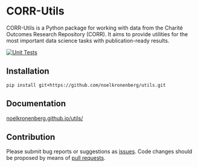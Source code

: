 # CORR-Utils

CORR-Utils is a Python package for working with data from the Charité Outcomes Research Repository (CORR). It aims to provide utilities for the most important data science tasks with publication-ready results.

[![Unit Tests](https://github.com/noelkronenberg/utils/actions/workflows/tests.yaml/badge.svg)](https://github.com/noelkronenberg/utils/actions/workflows/tests.yaml)

## Installation

```
pip install git+https://github.com/noelkronenberg/utils.git
```

## Documentation

[noelkronenberg.github.io/utils/](https://noelkronenberg.github.io/utils/)

## Contribution

Please submit bug reports or suggestions as [issues](https://github.com/noelkronenberg/utils/issues). Code changes should be proposed by means of [pull requests](https://github.com/noelkronenberg/utils/pulls).
